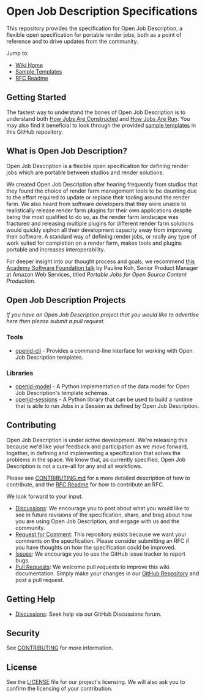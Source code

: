 # Open Job Description Specifications

This repository provides the specification for Open Job Description, a flexible 
open specification for portable render jobs, both as a point of reference 
and to drive updates from the community.

Jump to:

* [Wiki Home](https://github.com/OpenJobDescription/openjd-specifications/wiki)
* [Sample Templates](samples/README.md)
* [RFC Readme](rfcs/README.md)

## Getting Started

The fastest way to understand the bones of Open Job Description is to understand both 
[How Jobs Are Constructed](https://github.com/OpenJobDescription/openjd-specifications/wiki/How-Jobs-Are-Constructed)
and [How Jobs Are Run](https://github.com/OpenJobDescription/openjd-specifications/wiki/How-Jobs-Are-Run).
You may also find it beneficial to look through the provided
[sample templates](https://github.com/OpenJobDescription/openjd-specifications/tree/mainline/samples) in this GitHub
repository.

## What is Open Job Description?

Open Job Description is a flexible open specification for defining render
jobs which are portable between studios and render solutions.

We created Open Job Description after hearing frequently from studios that they
found the choice of render farm management tools to be daunting due to the
effort required to update or replace their tooling around the render farm. We
also heard from software developers that they were unable to realistically
release render farm plugins for their own applications despite being the most
qualified to do so, as the render farm landscape was fractured and releasing
multiple plugins for different render farm solutions would quickly siphon all
their development capacity away from improving their software. A standard way of
defining render jobs, or really any type of work suited for completion on a
render farm, makes tools and plugins portable and increases interoperability.

For deeper insight into our thought process and goals, we recommend
[this Academy Software Foundation talk](https://www.youtube.com/watch?v=3AM3L6P-cAw&list=PL9dZxafYCWmxDFGc2CEq4SgCkZWKYW1m5&index=14)
by Pauline Koh, Senior Product Manager at Amazon Web Services, titled
*Portable Jobs for Open Source Content Production*.

## Open Job Description Projects

*If you have an Open Job Description project that you would like to advertise here then please
submit a pull request.*

### Tools

* [openjd-cli](https://github.com/OpenJobDescription/openjd-cli) - Provides a command-line
  interface for working with Open Job Description templates.

### Libraries

* [openjd-model](https://github.com/OpenJobDescription/openjd-model-for-python) - A Python
  implementation of the data model for Open Job Description's template schemas.
* [openjd-sessions](https://github.com/OpenJobDescription/openjd-sessions-for-python) - A Python
  library that can be used to build a runtime that is able to run Jobs in a Session as defined
  by Open Job Description.

## Contributing

Open Job Description is under active development. We're releasing this because 
we'd like your feedback and participation as we move forward, together, in 
defining and implementing a specification that solves the problems in the space. 
We know that, as currently specified, Open Job Description is not a cure-all 
for any and all workflows.

Please see [CONTRIBUTING.md](CONTRIBUTING.md) for a more detailed description of how to 
contribute, and the [RFC Readme](rfcs/README.md) for how to contribute an RFC. 

We look forward to your input.

* [Discussions](https://github.com/OpenJobDescription/openjd-specifications/discussions): 
  We encourage you to post about what you would like to see in future revisions 
  of the specification, share, and brag about how you are using Open Job 
  Description, and engage with us and the community.
* [Request for Comment](rfcs/README.md): 
  This repository exists because we want your comments on the specification. 
  Please consider submitting an RFC if you have thoughts on how the 
  specification could be improved.
* [Issues](https://github.com/OpenJobDescription/openjd-specifications/issues): 
  We encourage you to use the GitHub issue tracker to report bugs. 
* [Pull Requests](https://github.com/OpenJobDescription/openjd-specifications/pulls): 
  We welcome pull requests to improve this wiki documentation. Simply make your 
  changes in our [GitHub Repository](https://github.com/OpenJobDescription/openjd-specifications/tree/mainline/wiki)
  and post a pull request.

## Getting Help

* [Discussions](https://github.com/OpenJobDescription/openjd-specifications/discussions): 
  Seek help via our GitHub Discussions forum.

## Security

See [CONTRIBUTING](CONTRIBUTING.md#security-issue-notifications) for more 
information.

## License

See the [LICENSE](LICENSE) file for our project's licensing. We will also ask 
you to confirm the licensing of your contribution.

